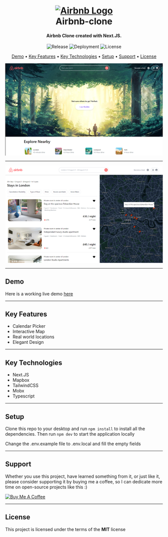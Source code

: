 <h1 align="center">
  <a href="https://airbnb-clone-krisko512-gmailcom.vercel.app">
    <img width="200px" src="https://upload.wikimedia.org/wikipedia/commons/thumb/6/69/Airbnb_Logo_B%C3%A9lo.svg/2560px-Airbnb_Logo_B%C3%A9lo.svg.png" alt="Airbnb Logo" />
  </a>
  <br />
  Airbnb-clone
  <br />
</h1>

<h4 align="center">
   Airbnb Clone created with Next.JS.
</h4>

<p align="center">
   <img src="https://airbnb-clone-krisko512-gmailcom.vercel.app" alt="Release" />
   <img src="https://airbnb-clone-krisko512-gmailcom.vercel.app" alt="Deployment" />
   <img src="https://img.shields.io/github/license/kivanov22/Airbnb-Clone" alt="License" />
</p>

<p align="center">
  <a href="#demo">Demo</a> •
  <a href="#key-features">Key Features</a> •
  <a href="#key-technologies">Key Technologies</a> •
  <a href="#setup">Setup</a> •
  <a href="#support">Support</a> •
  <a href="#license">License</a>
</p>

![Home Screenshot](public/screenshots/homepage.png?raw=true "Home Page")

---

![Results Screenshot](public/screenshots/resultspage.png?raw=true "Results Page")

---

## Demo

Here is a working live demo [here](https://airbnb-clone-krisko512-gmailcom.vercel.app/)

---

## Key Features

- Calendar Picker
- Interactive Map
- Real world locations
- Elegant Design

---

## Key Technologies

- Next.JS
- Mapbox
- TailwindCSS
- Mobx
- Typescript

---

## Setup

Clone this repo to your desktop and run `npm install` to install all the dependencies.
Then run `npm dev` to start the application locally

Change the .env.example file to .env.local and fill the empty fields

---

## Support

Whether you use this project, have learned something from it, or just like it, please consider supporting it by buying me a coffee, so I can dedicate more time on open-source projects like this :)

<a href="https://www.buymeacoffee.com/kivanov" target="_blank">
  <img src="https://cdn.buymeacoffee.com/buttons/v2/default-yellow.png" alt="Buy Me A Coffee" height="60px" width="217px" />
</a>

---

## License



This project is licensed under the terms of the **MIT** license
